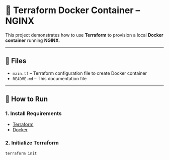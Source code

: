 # 🐳 Terraform Docker Container – NGINX

This project demonstrates how to use **Terraform** to provision a local **Docker container** running **NGINX**.

---

## 📁 Files

- `main.tf` – Terraform configuration file to create Docker container
- `README.md` – This documentation file

---

## 🚀 How to Run

### 1. Install Requirements

- [Terraform](https://developer.hashicorp.com/terraform/downloads)
- [Docker](https://docs.docker.com/get-docker/)

### 2. Initialize Terraform

```bash
terraform init
